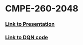 # CMPE-260-2048

### [Link to Presentation](https://github.com/bharathGuna/CMPE-260-2048/blob/master/2048%20presentation.pdf)

### [Link to DQN code](https://github.com/bharathGuna/CMPE-260-2048/tree/master/DQN)
